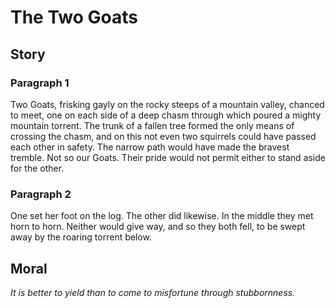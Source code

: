 
# The Two Goats

## Story


### Paragraph 1

Two Goats, frisking gayly on the rocky steeps of a mountain valley, chanced to meet, one on each side of a deep chasm through which poured a mighty mountain torrent. The trunk of a fallen tree formed the only means of crossing the chasm, and on this not even two squirrels could have passed each other in safety. The narrow path would have made the bravest tremble. Not so our Goats. Their pride would not permit either to stand aside for the other.



### Paragraph 2

One set her foot on the log. The other did likewise. In the middle they met horn to horn. Neither would give way, and so they both fell, to be swept away by the roaring torrent below.



## Moral

_It is better to yield than to come to misfortune through stubbornness._

